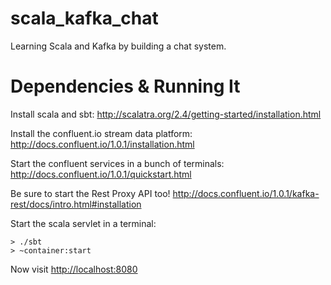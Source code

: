 # scala_kafka_chat

Learning Scala and Kafka by building a chat system.

# Dependencies & Running It

Install scala and sbt: http://scalatra.org/2.4/getting-started/installation.html

Install the confluent.io stream data platform: http://docs.confluent.io/1.0.1/installation.html

Start the confluent services in a bunch of terminals: http://docs.confluent.io/1.0.1/quickstart.html

Be sure to start the Rest Proxy API too! http://docs.confluent.io/1.0.1/kafka-rest/docs/intro.html#installation

Start the scala servlet in a terminal:

```
> ./sbt
> ~container:start
```

Now visit [http://localhost:8080](http://localhost:8080)